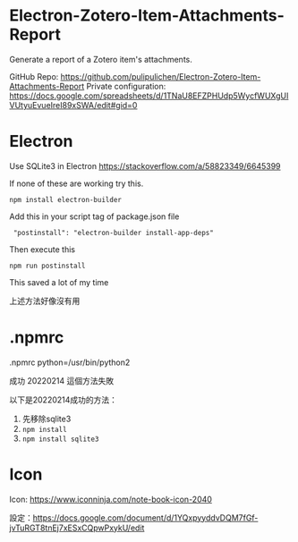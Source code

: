 # Electron-Zotero-Item-Attachments-Report
Generate a report of a Zotero item's attachments.

GitHub Repo: https://github.com/pulipulichen/Electron-Zotero-Item-Attachments-Report
Private configuration: https://docs.google.com/spreadsheets/d/1TNaU8EFZPHUdp5WycfWUXgUIVUtyuEvueIreI89xSWA/edit#gid=0

# Electron

Use SQLite3 in Electron
https://stackoverflow.com/a/58823349/6645399

If none of these are working try this.

````
npm install electron-builder
````
Add this in your script tag of package.json file

````
 "postinstall": "electron-builder install-app-deps"
````

Then execute this

````
npm run postinstall 
````

This saved a lot of my time

上述方法好像沒有用

# .npmrc

.npmrc
python=/usr/bin/python2

成功
20220214 這個方法失敗

以下是20220214成功的方法：
1. 先移除sqlite3
2. ````npm install````
3. ````npm install sqlite3````

# Icon

Icon: https://www.iconninja.com/note-book-icon-2040

設定：https://docs.google.com/document/d/1YQxpyyddvDQM7fGf-jvTuRGT8tnEj7xESxCQpwPxykU/edit
